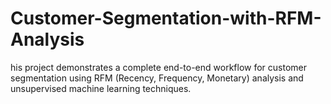 # Customer-Segmentation-with-RFM-Analysis
his project demonstrates a complete end-to-end workflow for customer segmentation using RFM (Recency, Frequency, Monetary) analysis and unsupervised machine learning techniques.
